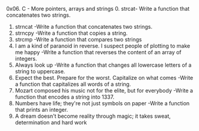 0x06. C - More pointers, arrays and strings
0. strcat- Write a function that concatenates two strings.
1. strncat -Write a function that concatenates two strings.
2. strncpy -Write a function that copies a string.
3. strcmp -Write a function that compares two strings
4. I am a kind of paranoid in reverse. I suspect people of plotting to make me happy -Write a function that reverses the content of an array of integers.
5. Always look up -Write a function that changes all lowercase letters of a string to uppercase.
6. Expect the best. Prepare for the worst. Capitalize on what comes -Write a function that capitalizes all words of a string.
7. Mozart composed his music not for the elite, but for everybody -Write a function that encodes a string into 1337.
9. Numbers have life; they're not just symbols on paper -Write a function that prints an integer.
10. A dream doesn't become reality through magic; it takes sweat, determination and hard work
